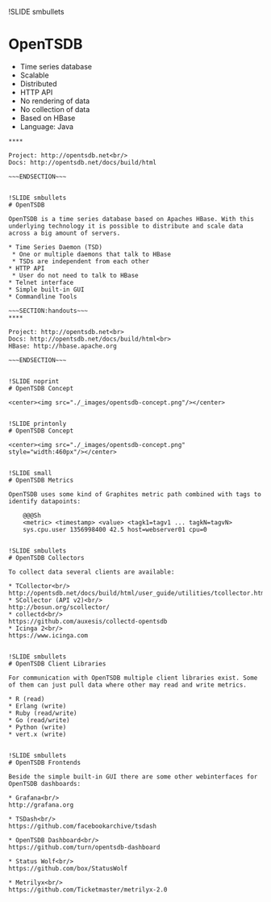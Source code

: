 !SLIDE smbullets
# OpenTSDB

* Time series database
* Scalable
* Distributed
* HTTP API
* No rendering of data
* No collection of data
* Based on HBase
* Language: Java

~~~SECTION:handouts~~~
****

Project: http://opentsdb.net<br/>
Docs: http://opentsdb.net/docs/build/html

~~~ENDSECTION~~~


!SLIDE smbullets
# OpenTSDB

OpenTSDB is a time series database based on Apaches HBase. With this underlying technology it is possible to distribute and scale data across a big amount of servers.

* Time Series Daemon (TSD)
 * One or multiple daemons that talk to HBase
 * TSDs are independent from each other
* HTTP API
 * User do not need to talk to HBase
* Telnet interface
* Simple built-in GUI
* Commandline Tools

~~~SECTION:handouts~~~
****

Project: http://opentsdb.net<br>
Docs: http://opentsdb.net/docs/build/html<br>
HBase: http://hbase.apache.org

~~~ENDSECTION~~~


!SLIDE noprint
# OpenTSDB Concept

<center><img src="./_images/opentsdb-concept.png"/></center>


!SLIDE printonly
# OpenTSDB Concept

<center><img src="./_images/opentsdb-concept.png" style="width:460px"/></center>


!SLIDE small
# OpenTSDB Metrics

OpenTSDB uses some kind of Graphites metric path combined with tags to identify datapoints:

    @@@Sh
    <metric> <timestamp> <value> <tagk1=tagv1 ... tagkN=tagvN>
    sys.cpu.user 1356998400 42.5 host=webserver01 cpu=0


!SLIDE smbullets
# OpenTSDB Collectors

To collect data several clients are available:

* TCollector<br/>
http://opentsdb.net/docs/build/html/user_guide/utilities/tcollector.html
* SCollector (API v2)<br/>
http://bosun.org/scollector/
* collectd<br/>
https://github.com/auxesis/collectd-opentsdb
* Icinga 2<br/>
https://www.icinga.com


!SLIDE smbullets
# OpenTSDB Client Libraries

For communication with OpenTSDB multiple client libraries exist. Some of them can just pull data where other may read and write metrics.

* R (read) 
* Erlang (write)
* Ruby (read/write)
* Go (read/write) 
* Python (write)
* vert.x (write)


!SLIDE smbullets
# OpenTSDB Frontends

Beside the simple built-in GUI there are some other webinterfaces for OpenTSDB dashboards:

* Grafana<br/>
http://grafana.org

* TSDash<br/>
https://github.com/facebookarchive/tsdash

* OpenTSDB Dashboard<br/>
https://github.com/turn/opentsdb-dashboard

* Status Wolf<br/>
https://github.com/box/StatusWolf

* Metrilyx<br/>
https://github.com/Ticketmaster/metrilyx-2.0
